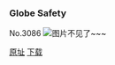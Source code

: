 ### Globe Safety
No.3086
![图片不见了~~~](https://imgs.xkcd.com/comics/globe_safety.png)

[原址](https://xkcd.com//3086) [下载](https://imgs.xkcd.com/comics/globe_safety.png)

